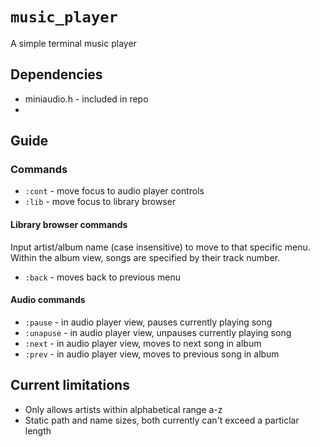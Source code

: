 # `music_player`
A simple terminal music player


## Dependencies
- miniaudio.h - included in repo
- 

## Guide

### Commands
- `:cont` - move focus to audio player controls
- `:lib` - move focus to library browser



#### Library browser commands
Input artist/album name (case insensitive) to move to that specific menu.
Within the album view, songs are specified by their track number.

- `:back` - moves back to previous menu

#### Audio commands
- `:pause` - in audio player view, pauses currently playing song
- `:unapuse` - in audio player view, unpauses currently playing song
- `:next` - in audio player view, moves to next song in album
- `:prev` - in audio player view, moves to previous song in album

## Current limitations
- Only allows artists within alphabetical range a-z
- Static path and name sizes, both currently can't exceed a particlar length

